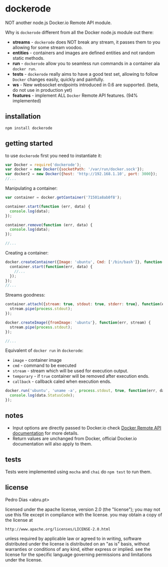 # dockerode

NOT another node.js Docker.io Remote API module.

Why is `dockerode` different from all the Docker node.js module out there:

* **streams** - `dockerode` does NOT break any stream, it passes them to you allowing for some stream voodoo.
* **entities** - containers and images are defined entities and not random static methods.
* **run** - `dockerode` allow you to seamless run commands in a container ala `docker run`.
* **tests** - `dockerode` really aims to have a good test set, allowing to follow `Docker` changes easily, quickly and painfully.
* **ws** - New websocket endpoints introduced in 0.6 are supported. (beta, do not use in production yet)
* **features** - implement ALL `Docker` Remote API features. (94% implemented)


## installation

`npm install dockerode`


## getting started

to use `dockerode` first you need to instantiate it:

``` js
var Docker = require('dockerode');
var docker = new Docker({socketPath: '/var/run/docker.sock'});
var docker2 = new Docker({host: 'http://192.168.1.10', port: 3000});
//...
```

Manipulating a container:

``` js
var container = docker.getContainer('71501a8ab0f8');

container.start(function (err, data) {
  console.log(data);
});

container.remove(function (err, data) {
  console.log(data);
});

//...
```

Creating a container:
``` js
docker.createContainer({Image: 'ubuntu', Cmd: ['/bin/bash']}, function(err, container) {
  container.start(function(err, data) {
    //...
  });
});
//...
```

Streams goodness:

``` js
container.attach({stream: true, stdout: true, stderr: true}, function(err, stream) {
  stream.pipe(process.stdout);
});

docker.createImage({fromImage: 'ubuntu'}, function(err, stream) {
  stream.pipe(process.stdout);
});

//...
```

Equivalent of `docker run` in `dockerode`:

* `image` - container image
* `cmd` - command to be executed
* `stream` - stream which will be used for execution output.
* `temporary` - if `true` container will be removed after execution ends.
* `callback` - callback caled when execution ends.

``` js
docker.run('ubuntu', 'uname -a', process.stdout, true, function(err, data) {
  console.log(data.StatusCode);
});
```

## notes

* Input options are directly passed to Docker.io check [Docker Remote API documentation](http://docs.docker.io/en/latest/api/docker_remote_api/) for more details.
* Return values are unchanged from Docker, official Docker.io documentation will also apply to them.


## tests

Tests were implemented using `mocha` and `chai` do `npm test` to run them.

## license

Pedro Dias <abru.pt>

licensed under the apache license, version 2.0 (the "license");
you may not use this file except in compliance with the license.
you may obtain a copy of the license at

    http://www.apache.org/licenses/LICENSE-2.0.html

unless required by applicable law or agreed to in writing, software
distributed under the license is distributed on an "as is" basis,
without warranties or conditions of any kind, either express or implied.
see the license for the specific language governing permissions and
limitations under the license.